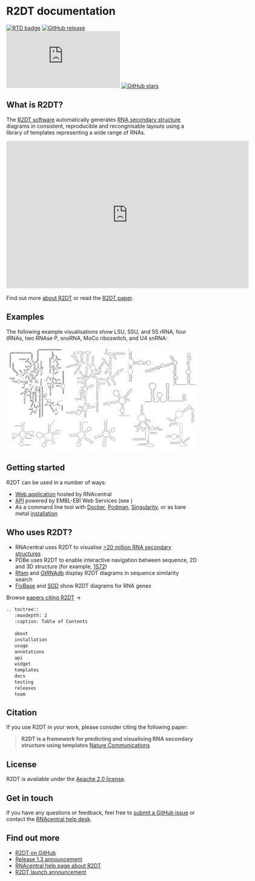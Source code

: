 # R2DT documentation

[![RTD badge](https://readthedocs.org/projects/r2dt/badge/?version=latest)](https://r2dt.readthedocs.io/en/latest/?badge=latest)
[![GitHub release](https://img.shields.io/github/release/rnacentral/r2dt.svg)](https://github.com/rnacentral/r2dt/releases/)
[![Citation Badge](https://api.juleskreuer.eu/citation-badge.php?doi=10.1038/s41467-021-23555-5)](https://www.nature.com/articles/s41467-021-23555-5)
[![GitHub stars](https://img.shields.io/github/stars/rnacentral/r2dt.svg?style=social&label=Stars&maxAge=2592000)](https://github.com/rnacentral/r2dt/stargazers/)

## What is R2DT?

The [R2DT software](https://github.com/RNAcentral/R2DT) automatically generates [RNA secondary structure](https://en.wikipedia.org/wiki/Nucleic_acid_secondary_structure) diagrams in consistent, reproducible and recongnisable layouts using a library of templates representing a wide range of RNAs.

<iframe src="https://docs.google.com/presentation/d/e/2PACX-1vRrBpjxq-QiArYPuzQiKZBJVFlHR3vEYGkZUV-W1XcrG6hX1eMAoahJmLU9Vf1VlGSVPfaLYqPqp1Ke/embed?start=false&loop=false&delayms=3000" frameborder="0" width="640" height="389" allowfullscreen="true" mozallowfullscreen="true" webkitallowfullscreen="true"></iframe>
<br>

Find out more [about R2DT](./about.md) or read the [R2DT paper](https://www.nature.com/articles/s41467-021-23555-5).

## Examples

The following example visualisations show LSU, SSU, and 5S rRNA, four tRNAs, two RNAse P, snoRNA, MoCo riboswitch, and U4 snRNA:

![Examples](./r2dt-examples.png)

## Getting started

R2DT can be used in a number of ways:

* [Web application](https://rnacentral.org/r2dt) hosted by RNAcentral
* [API](https://www.ebi.ac.uk/Tools/common/tools/help/index.html?tool=r2dt) powered by EMBL-EBI Web Services (see [](api.md))
* As a command line tool with [Docker](https://www.docker.com), [Podman](https://podman.io), [Singularity](https://sylabs.io/docs/), or as bare metal [installation](./installation.md)

## Who uses R2DT?

* RNAcentral uses R2DT to visualise [>20 million RNA secondary structures](https://rnacentral.org/search?q=has_secondary_structure:%22True%22)
* PDBe uses R2DT to enable interactive navigation between sequence, 2D and 3D structure (for example, [1S72](https://www.ebi.ac.uk/pdbe/entry/pdb/1s72/RNA/1))
* [Rfam](https://rfam.org/search#tabview=tab1) and [GtRNAdb](http://gtrnadb.ucsc.edu/rnacentral_search.html) display R2DT diagrams in sequence similarity search
* [FlyBase](http://flybase.org/reports/FBgn0053537#gene_model_products) and [SGD](https://www.yeastgenome.org/locus/S000006550/sequence) show R2DT diagrams for RNA genes

Browse [papers citing R2DT](https://scholar.google.com/scholar?hl=en&as_sdt=2005&sciodt=0,5&cites=12435886377905515481&scipsc=&q=&scisbd=1) &rarr;

```{eval-rst}
.. toctree::
   :maxdepth: 2
   :caption: Table of Contents

   about
   installation
   usage
   annotations
   api
   widget
   templates
   docs
   testing
   releases
   team
```

## Citation

If you use R2DT in your work, please consider citing the following paper:

> **R2DT is a framework for predicting and visualising RNA secondary structure using templates**
> [Nature Communications](https://www.nature.com/articles/s41467-021-23555-5)

## License

R2DT is available under the [Apache 2.0 license](https://github.com/RNAcentral/R2DT/blob/master/LICENSE).

## Get in touch

If you have any questions or feedback, feel free to [submit a GitHub issue](https://github.com/RNAcentral/r2dt/issues) or contact the [RNAcentral help desk](https://rnacentral.org/contact).

## Find out more

- [R2DT on GitHub](https://github.com/rnacentral/r2dt)
- [Release 1.3 announcement](https://blog.rnacentral.org/2022/10/r2dt-version-13.html)
- [RNAcentral help page about R2DT](https://rnacentral.org/help/secondary-structure)
- [R2DT launch announcement](https://www.ebi.ac.uk/about/news/technology-and-innovation/visualising-rna-structures-using-r2dt/)
